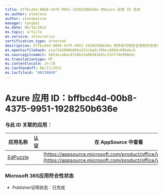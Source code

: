 ```yaml
---
title: bffbcd4d-00b8-4375-9951-1928250b636e 的Azure 应用 ID 信息
ms.author: elmalova
author: elenamalova
manager: tonybal
ms.date: 06/16/2022
ms.topic: article
ms.service: attestation
certification_type: attested
description: bffbcd4d-00b8-4375-9951-1928250b636e 的所有可用安全性和符合性信息。
ms.openlocfilehash: e1a71b2888b866a253cba6c396ec60b0c69bdac6
ms.sourcegitcommit: bb53eca8ac8750b33a86501b91c332f74e998edc
ms.translationtype: MT
ms.contentlocale: zh-CN
ms.lasthandoff: 06/17/2022
ms.locfileid: "66138849"
---
```

# <a name="azure-app-id-bffbcd4d-00b8-4375-9951-1928250b636e"></a>Azure 应用 ID：bffbcd4d-00b8-4375-9951-1928250b636e


### <a name="apps-associated-with-this-id"></a>与此 ID 关联的应用：
| **应用名称** | **认证** | **在 AppSource 中查看** |
|--------------|---------------|-----------------------|
| [EdPuzzle](../forward/WA200003736.md) |  | [https://appsource.microsoft.com/product/office/WA200003736](https://appsource.microsoft.com/product/office/WA200003736) |

### <a name="microsoft-365-app-compliance-status"></a>Microsoft 365应用符合性状态
- Publisher证明状态：已完成
